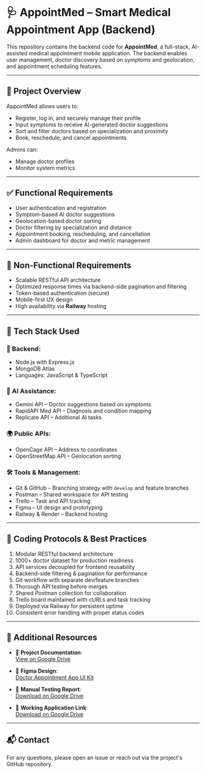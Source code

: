 # 🩺 AppointMed – Smart Medical Appointment App (Backend)

This repository contains the backend code for **AppointMed**, a full-stack, AI-assisted medical appointment mobile application. The backend enables user management, doctor discovery based on symptoms and geolocation, and appointment scheduling features.

---

## 📌 Project Overview

AppointMed allows users to:
- Register, log in, and securely manage their profile
- Input symptoms to receive AI-generated doctor suggestions
- Sort and filter doctors based on specialization and proximity
- Book, reschedule, and cancel appointments

Admins can:
- Manage doctor profiles
- Monitor system metrics

---

## ✅ Functional Requirements

- User authentication and registration
- Symptom-based AI doctor suggestions
- Geolocation-based doctor sorting
- Doctor filtering by specialization and distance
- Appointment booking, rescheduling, and cancellation
- Admin dashboard for doctor and metric management

---

## 🔐 Non-Functional Requirements

- Scalable RESTful API architecture
- Optimized response times via backend-side pagination and filtering
- Token-based authentication (secure)
- Mobile-first UX design
- High availability via **Railway** hosting

---

## 🧱 Tech Stack Used

### 📌 Backend:
- Node.js with Express.js
- MongoDB Atlas
- Languages: JavaScript & TypeScript

### 🤖 AI Assistance:
- Gemini API – Doctor suggestions based on symptoms
- RapidAPI Med API – Diagnosis and condition mapping
- Replicate API – Additional AI tasks

### 🌍 Public APIs:
- OpenCage API – Address to coordinates
- OpenStreetMap API – Geolocation sorting

### 🛠 Tools & Management:
- Git & GitHub – Branching strategy with `develop` and feature branches
- Postman – Shared workspace for API testing
- Trello – Task and API tracking
- Figma – UI design and prototyping
- Railway & Render – Backend hosting

---

## 📏 Coding Protocols & Best Practices

1. Modular RESTful backend architecture
2. 1000+ doctor dataset for production readiness
3. API services decoupled for frontend reusability
4. Backend-side filtering & pagination for performance
5. Git workflow with separate dev/feature branches
6. Thorough API testing before merges
7. Shared Postman collection for collaboration
8. Trello board maintained with cURLs and task tracking
9. Deployed via Railway for persistent uptime
10. Consistent error handling with proper status codes

---

## 📎 Additional Resources

- 📄 **Project Documentation**:  
  [View on Google Drive](https://drive.google.com/file/d/1I22vA-GGSCmgwxKFoFUxdnDN0wEsw2H_/view?usp=drive_link)

- 🎨 **Figma Design**:  
  [Doctor Appointment App UI Kit](https://www.figma.com/design/BoGSswg5qWtmEwiz9hRfBh/Doctor-Appointment---Consultation-App-UI-Kit-%7C-Case-Study--Community-?node-id=0-1&p=f&t=YChGVDzwc1gXydu8-0)

- 🧪 **Manual Testing Report**:  
  [Download on Google Drive](https://drive.google.com/file/d/1F4oDQ5IY-DWwCRengkeOUgL6ysz474ks/view?usp=sharing)
  
- 🧪 **Working Application Link**:  
  [Download on Google Drive]([https://drive.google.com/file/d/1F4oDQ5IY-DWwCRengkeOUgL6ysz474ks/view?usp=sharing](https://drive.google.com/drive/folders/156WDWpkzh8pi0gL47o3eOeP93rL5OCvp?usp=sharing))



---

## 📬 Contact

For any questions, please open an issue or reach out via the project's GitHub repository.
